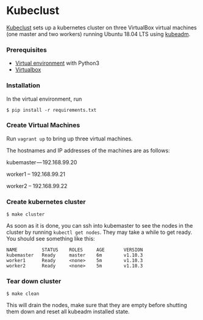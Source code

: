 # Kubeclust

[Kubeclust](https://kosyfrances.github.io/kubernetes-cluster/) sets up a kubernetes cluster on three VirtualBox virtual machines (one master and two workers) running Ubuntu 18.04 LTS using [kubeadm](https://kubernetes.io/docs/setup/independent/create-cluster-kubeadm/).

### Prerequisites
* [Virtual environment](https://docs.python.org/3/library/venv.html) with Python3
* [Virtualbox](https://www.virtualbox.org/)

### Installation
In the virtual environment, run
```
$ pip install -r requirements.txt
```

### Create Virtual Machines
Run `vagrant up` to bring up three virtual machines.

The hostnames and IP addresses of the machines are as follows:

kubemaster — 192.168.99.20

worker1 – 192.168.99.21

worker2 – 192.168.99.22

### Create kubernetes cluster
```
$ make cluster
```
As soon as it is done, you can ssh into kubemaster to see the nodes in the cluster by running `kubectl get nodes`. They may take a while to get ready. You should see something like this:
```
NAME         STATUS    ROLES     AGE       VERSION
kubemaster   Ready     master    6m        v1.10.3
worker1      Ready     <none>    5m        v1.10.3
worker2      Ready     <none>    5m        v1.10.3
```

### Tear down cluster
```
$ make clean
```
This will drain the nodes, make sure that they are empty before shutting them down and reset all kubeadm installed state.
